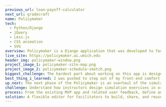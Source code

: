 ```yaml
---
previous_url: loan-payoff-calculator
next_url: gradecraft
name: Policymaker
tech:
  - Python/Django
  - jQuery
  - Less.js
  - CSS animation
  - SVG
overview: Policymaker is a Django application that was developed to facilitate simulation exercises for students at the University of Michigan.
live_site: https://policymaker.ai.umich.edu
header_img: policymaker-window.png
project_image_1: policymaker-site-map.png
project_image_2: policymaker-schedule-sketch.png
biggest_challenge: The hardest part about working on this app is designing an interface that can be understood and used by anyone, regardless of their level of knowledge about simulations. While some apps are easier to relate to others, Policymaker is constantly challenging our ability to rely on workflows that users are familiar with.
best_thing_i_learned: I was pushed to step out of my front-end comfort zone on this project and have been working on the backend Python and Django. This has been an exciting (and equally frustrating at times) experience and has really helped to solidify a lot of foundational programming concepts that I was unfamiliar with. I also lead the design and front-end development efforts on this project, which has been great for learning how to manage priorities.
up_next: The next phase of the Policymaker is an overhaul of the simulation editor as we continue to learn more about potential use cases for additional schools at U-M and around the country. We have conducted many interviews and user tests after the conclusion of the in-simulation interface and will continue to iterate on that and our branding and marketing efforts.
challenge: Understand how instructors design simulation exercises in order to improve the workflow for creating and facilitating simulations while creating a better experience for student participants.
process: From the existing MVP app and related user feedback, define and prioritize the areas to redesign and what features should be included next.
solution: A flexible editor for facilitators to build, share, and reuse simulations, and an immersive experience for participants.
---
```


<project-page />
